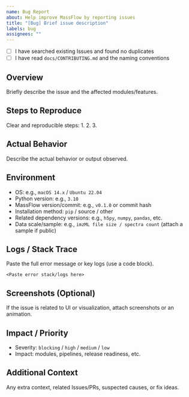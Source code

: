 ```yaml
---
name: Bug Report
about: Help improve MassFlow by reporting issues
title: "[Bug] Brief issue description"
labels: bug
assignees: ""
---
```


- [ ] I have searched existing Issues and found no duplicates
- [ ] I have read `docs/CONTRIBUTING.md` and the naming conventions

## Overview
Briefly describe the issue and the affected modules/features.

## Steps to Reproduce
Clear and reproducible steps:
1. 
2. 
3. 

## Actual Behavior
Describe the actual behavior or output observed.

## Environment
- OS: e.g., `macOS 14.x` / `Ubuntu 22.04`
- Python version: e.g., `3.10`
- MassFlow version/commit: e.g., `v0.1.0` or commit hash
- Installation method: `pip` / source / other
- Related dependency versions: e.g., `h5py`, `numpy`, `pandas`, etc.
- Data scale/sample: e.g., `imzML file size / spectra count` (attach a sample if public)

## Logs / Stack Trace
Paste the full error message or key logs (use a code block).

```
<Paste error stack/logs here>
```

## Screenshots (Optional)
If the issue is related to UI or visualization, attach screenshots or an animation.

## Impact / Priority
- Severity: `blocking` / `high` / `medium` / `low`
- Impact: modules, pipelines, release readiness, etc.

## Additional Context
Any extra context, related Issues/PRs, suspected causes, or fix ideas.